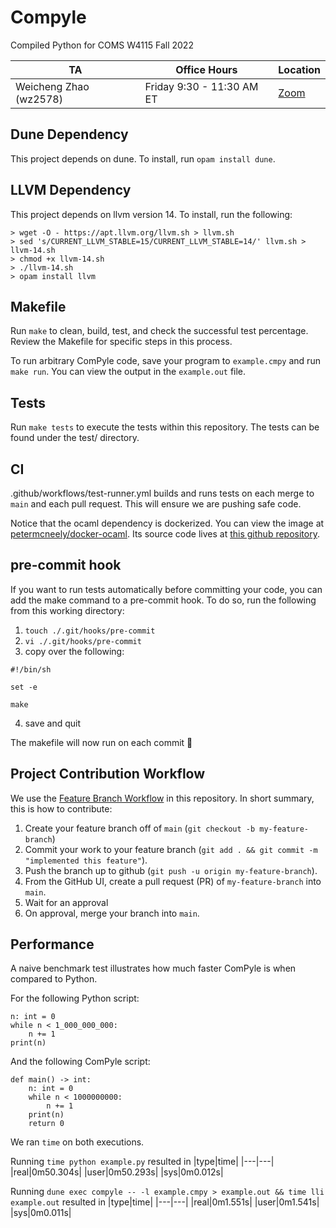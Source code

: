 # Compyle
Compiled Python for COMS W4115 Fall 2022

|TA|Office Hours|Location|
|---|---|---|
|Weicheng Zhao (wz2578)|Friday 9:30 - 11:30 AM ET|[Zoom](https://columbiauniversity.zoom.us/j/93494146149)|

## Dune Dependency
This project depends on dune. To install, run `opam install dune`.

## LLVM Dependency
This project depends on llvm version 14. To install, run the following:
```
> wget -O - https://apt.llvm.org/llvm.sh > llvm.sh
> sed 's/CURRENT_LLVM_STABLE=15/CURRENT_LLVM_STABLE=14/' llvm.sh > llvm-14.sh
> chmod +x llvm-14.sh
> ./llvm-14.sh
> opam install llvm
```

## Makefile
Run `make` to clean, build, test, and check the successful test percentage. 
Review the Makefile for specific steps in this process.

To run arbitrary ComPyle code, save your program to `example.cmpy` and run `make run`. You can view the output in the `example.out` file.

## Tests
Run `make tests` to execute the tests within this repository. The tests can be found under the test/ directory.

## CI
.github/workflows/test-runner.yml builds and runs tests on each merge to `main` and each pull request. This will ensure we are pushing
safe code.

Notice that the ocaml dependency is dockerized. You can view the image at [petermcneely/docker-ocaml](https://hub.docker.com/repository/docker/petermcneely/docker-ocaml/general). Its source code lives at [this github repository](https://github.com/petermcneely/docker-ocaml).

## pre-commit hook
If you want to run tests automatically before committing your code, you can add the make command to a pre-commit hook. To do so, run the following from this working directory:
1. `touch ./.git/hooks/pre-commit`
2. `vi ./.git/hooks/pre-commit`
3. copy over the following:
```
#!/bin/sh

set -e

make
```
4. save and quit

The makefile will now run on each commit :tada:

## Project Contribution Workflow
We use the [Feature Branch Workflow](https://www.atlassian.com/git/tutorials/comparing-workflows/feature-branch-workflow) in this repository.
In short summary, this is how to contribute:
1. Create your feature branch off of `main` (`git checkout -b my-feature-branch`)
2. Commit your work to your feature branch (`git add . && git commit -m "implemented this feature"`).
3. Push the branch up to github (`git push -u origin my-feature-branch`).
4. From the GitHub UI, create a pull request (PR) of `my-feature-branch` into `main`.
5. Wait for an approval
6. On approval, merge your branch into `main`.

## Performance
A naive benchmark test illustrates how much faster ComPyle is when compared to Python.

For the following Python script:
```
n: int = 0
while n < 1_000_000_000:
    n += 1
print(n)
```

And the following ComPyle script:
```
def main() -> int:
	n: int = 0
	while n < 1000000000:
		n += 1
	print(n)
	return 0
```

We ran `time` on both executions.

Running `time python example.py` resulted in
|type|time|
|---|---|
|real|0m50.304s|
|user|0m50.293s|
|sys|0m0.012s|

Running `dune exec compyle -- -l example.cmpy > example.out && time lli example.out` resulted in 
|type|time|
|---|---|
|real|0m1.551s|
|user|0m1.541s|
|sys|0m0.011s|